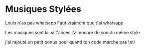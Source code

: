 # Musiques Stylées
Louis n'as pas whatsapp
Faut vraiment que t'ai whatsapp 

Les musiques sont là, si t'aimes j'ai encore du son du même style

j'ai rajouté un petit bonus pour quand ton code marche pas \m/

